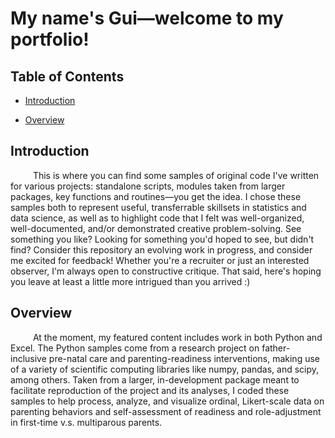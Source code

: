 # My name's Gui—welcome to my portfolio!

## Table of Contents

- [Introduction](https://github.com/galguibra/galguibra/tree/main#introduction)

- [Overview](https://github.com/galguibra/galguibra/tree/main#overview)

## Introduction

&emsp; &emsp; This is where you can find some samples of original code I've written for various projects: standalone scripts, modules taken from larger packages, key functions and routines—you get the idea.
I chose these samples both to represent useful, transferrable skillsets in statistics and data science, as well as to highlight code that I felt was well-organized, well-documented, and/or demonstrated creative problem-solving.
See something you like? Looking for something you'd hoped to see, but didn't find? Consider this repository an evolving work in progress, and consider me excited for feedback! Whether you're a recruiter or just an
interested observer, I'm always open to constructive critique. That said, here's hoping you leave at least a little more intrigued than you arrived :)

## Overview

&emsp; &emsp; At the moment, my featured content includes work in both Python and Excel. The Python samples come from a research project on father-inclusive pre-natal care and parenting-readiness interventions, making use
of a variety of scientific computing libraries like numpy, pandas, and scipy, among others. Taken from a larger, in-development package meant to facilitate reproduction of the project and its analyses, I coded these samples
to help process, analyze, and visualize ordinal, Likert-scale data on parenting behaviors and self-assessment of readiness and role-adjustment in first-time v.s. multiparous parents.
